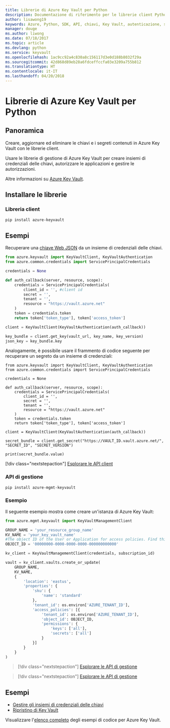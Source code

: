 ```yaml
---
title: Librerie di Azure Key Vault per Python
description: Documentazione di riferimento per le librerie client Python per Azure Key Vault
author: lisawong19
keywords: Azure, Python, SDK, API, chiavi, Key Vault, autenticazione, segreto, chiave, sicurezza
manager: douge
ms.author: liwong
ms.date: 07/18/2017
ms.topic: article
ms.devlang: python
ms.service: keyvault
ms.openlocfilehash: 1ac9cc92a4c830a8c156117d3e0d188b8032f29a
ms.sourcegitcommit: 42d868d89eb28a6fdceffccfa03e3209a755b812
ms.translationtype: HT
ms.contentlocale: it-IT
ms.lasthandoff: 04/20/2018
---
```

# <a name="azure-key-vault-libraries-for-python"></a>Librerie di Azure Key Vault per Python

## <a name="overview"></a>Panoramica

Creare, aggiornare ed eliminare le chiavi e i segreti contenuti in Azure Key Vault con le librerie client.

Usare le librerie di gestione di Azure Key Vault per creare insiemi di credenziali delle chiavi, autorizzare le applicazioni e gestire le autorizzazioni. 

Altre informazioni su [Azure Key Vault](/azure/key-vault/key-vault-whatis).

## <a name="install-the-libraries"></a>Installare le librerie

### <a name="client-library"></a>Libreria client

```bash
pip install azure-keyvault
```

## <a name="examples"></a>Esempi

Recuperare una [chiave Web JSON](https://tools.ietf.org/html/draft-ietf-jose-json-web-key-18) da un insieme di credenziali delle chiavi.

```python
from azure.keyvault import KeyVaultClient, KeyVaultAuthentication
from azure.common.credentials import ServicePrincipalCredentials

credentials = None

def auth_callback(server, resource, scope):
    credentials = ServicePrincipalCredentials(
        client_id = '', #client id
        secret = '',
        tenant = '',
        resource = "https://vault.azure.net"
    )
    token = credentials.token
    return token['token_type'], token['access_token']

client = KeyVaultClient(KeyVaultAuthentication(auth_callback))

key_bundle = client.get_key(vault_url, key_name, key_version)
json_key = key_bundle.key
```

Analogamente, è possibile usare il frammento di codice seguente per recuperare un segreto da un insieme di credenziali:

```
from azure.keyvault import KeyVaultClient, KeyVaultAuthentication
from azure.common.credentials import ServicePrincipalCredentials

credentials = None

def auth_callback(server, resource, scope):
    credentials = ServicePrincipalCredentials(
        client_id = '',
        secret = '',
        tenant = '',
        resource = "https://vault.azure.net"
    )
    token = credentials.token
    return token['token_type'], token['access_token']

client = KeyVaultClient(KeyVaultAuthentication(auth_callback))

secret_bundle = client.get_secret("https://VAULT_ID.vault.azure.net/", "SECRET_ID", "SECRET_VERSION")

print(secret_bundle.value)
```

[!div class="nextstepaction"]
[Esplorare le API client](/python/api/overview/azure/keyvault/client)

### <a name="management-api"></a>API di gestione

```bash
pip install azure-mgmt-keyvault
```

### <a name="example"></a>Esempio
Il seguente esempio mostra come creare un'istanza di Azure Key Vault: 

```python
from azure.mgmt.keyvault import KeyVaultManagementClient

GROUP_NAME = 'your_resource_group_name'
KV_NAME = 'your_key_vault_name'
#The object ID of the User or Application for access policies. Find this number in the portal
OBJECT_ID = '00000000-0000-0000-0000-000000000000'

kv_client = KeyVaultManagementClient(credentials, subscription_id)

vault = kv_client.vaults.create_or_update(
    GROUP_NAME,
    KV_NAME,
    {
        'location': 'eastus',
        'properties': {
            'sku': {
                'name': 'standard'
            },
            'tenant_id': os.environ['AZURE_TENANT_ID'],
            'access_policies': [{
                'tenant_id': os.environ['AZURE_TENANT_ID'],
                'object_id': OBJECT_ID,
                'permissions': {
                    'keys': ['all'],
                    'secrets': ['all']
                }
            }]
        }
    }
)
```
> [!div class="nextstepaction"]
> [Esplorare le API di gestione](/python/api/azure.mgmt.keyvault)

> [!div class="nextstepaction"]
> [Esplorare le API di gestione](/python/api/overview/azure/keyvault/management)

## <a name="samples"></a>Esempi
* [Gestire gli insiemi di credenziali delle chiavi][1] 
* [Ripristino di Key Vault][2]

[1]: https://azure.microsoft.com/resources/samples/key-vault-python-manage/
[2]: https://azure.microsoft.com/resources/samples/key-vault-recovery-python/

Visualizzare l'[elenco completo](https://azure.microsoft.com/resources/samples/?platform=python&term=key+vault) degli esempi di codice per Azure Key Vault. 
